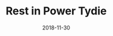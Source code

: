 ---
layout: art-post
title: Rest in Power Tydie
images:
  - public_id: portfolio/rest-in-power-tydie
categories: [art, digital]
tags: [vector, illustration, color, trans]
date: 2018-11-30
---